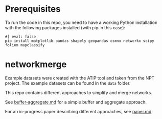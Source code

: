 # Prerequisites

To run the code in this repo, you need to have a working Python
installation with the following packages installed (with pip in this
case):

``` {bash}
#| eval: false
pip install matplotlib pandas shapely geopandas osmnx networkx scipy folium mapclassify
```

# networkmerge

Example datasets were created with the ATIP tool and taken from the NPT
project. The example datasets can be found in the `data` folder.

<!-- To read-in the data into Python we used the following: -->

This repo contains different approaches to simplify and merge networks.

See [buffer-aggregate.md](buffer-aggregate.md) for a simple buffer and
aggregate approach.

For an in-progress paper describing different approaches, see
[paper.md](paper.md).
